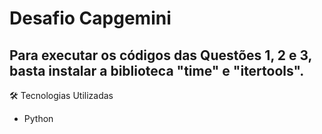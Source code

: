 # Desafio Capgemini

## Para executar os códigos das Questões 1, 2 e 3, basta instalar a biblioteca "time" e "itertools".

🛠 Tecnologias Utilizadas

 - Python
